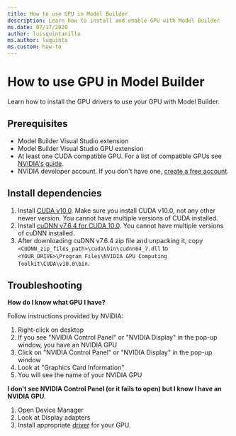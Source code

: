 ```yaml
---
title: How to use GPU in Model Builder
description: Learn how to install and enable GPU with Model Builder
ms.date: 07/17/2020
author: luisquintanilla
ms.author: luquinta
ms.custom: how-to
---
```


# How to use GPU in Model Builder

Learn how to install the GPU drivers to use your GPU with Model Builder.

## Prerequisites

- Model Builder Visual Studio extension
- Model Builder Visual Studio GPU extension
- At least one CUDA compatible GPU. For a list of compatible GPUs see [NVIDIA's guide](https://developer.nvidia.com/cuda-gpus).
- NVIDIA developer account. If you don't have one, [create a free account](https://developer.nvidia.com/developer-program).

## Install dependencies

1. Install [CUDA v10.0](https://developer.nvidia.com/cuda-10.0-download-archive). Make sure you install CUDA v10.0, not any other newer version. You cannot have multiple versions of CUDA installed.
1. Install [cuDNN v7.6.4 for CUDA 10.0](https://developer.nvidia.com/rdp/cudnn-download). You cannot have multiple versions of cuDNN installed.
1. After downloading cuDNN v7.6.4 zip file and unpacking it, copy `<CUDNN_zip_files_path>\cuda\bin\cudnn64_7.dll` to `<YOUR_DRIVE>\Program Files\NVIDIA GPU Computing Toolkit\CUDA\v10.0\bin`.

## Troubleshooting

**How do I know what GPU I have?**

Follow instructions provided by NVIDIA:

1. Right-click on desktop
1. If you see "NVIDIA Control Panel" or "NVIDIA Display" in the pop-up window, you have an NVIDIA GPU
1. Click on "NVIDIA Control Panel" or "NVIDIA Display" in the pop-up window
1. Look at "Graphics Card Information"
1. You will see the name of your NVIDIA GPU

**I don't see NVIDIA Control Panel (or it fails to open) but I know I have an NVIDIA GPU.**

1. Open Device Manager
1. Look at Display adapters
1. Install appropriate [driver](https://www.nvidia.com/drivers) for your GPU.
